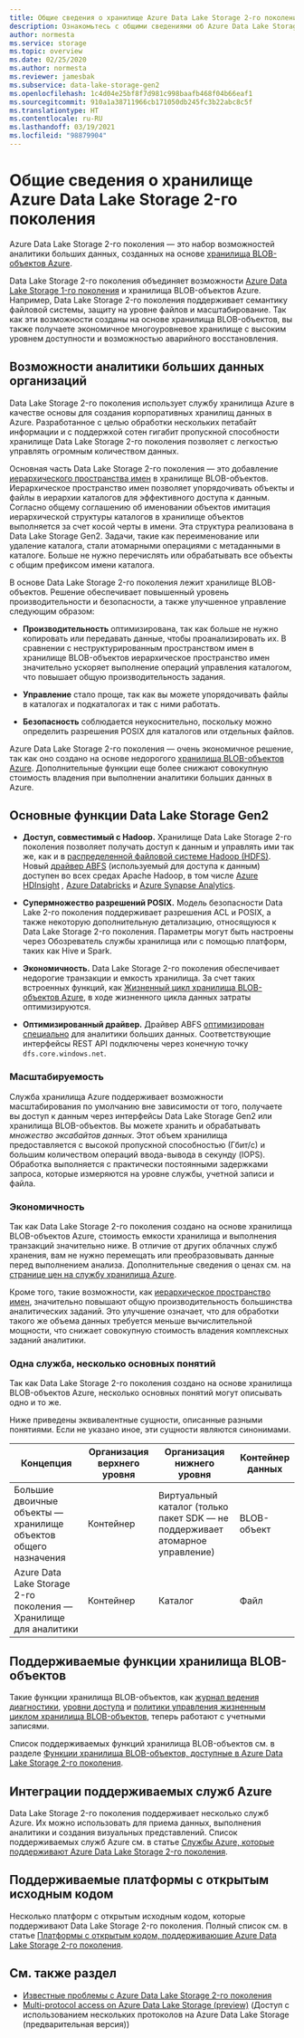 ```yaml
---
title: Общие сведения о хранилище Azure Data Lake Storage 2-го поколения
description: Ознакомьтесь с общими сведениями об Azure Data Lake Storage 2-го поколения. Изучите основные его функции. Узнайте больше о поддерживаемых функциях Хранилища BLOB-объектов, интеграциях службы Azure и платформах.
author: normesta
ms.service: storage
ms.topic: overview
ms.date: 02/25/2020
ms.author: normesta
ms.reviewer: jamesbak
ms.subservice: data-lake-storage-gen2
ms.openlocfilehash: 1c4d04e25bf8f7d981c998baafb468f04b66eaf1
ms.sourcegitcommit: 910a1a38711966cb171050db245fc3b22abc8c5f
ms.translationtype: HT
ms.contentlocale: ru-RU
ms.lasthandoff: 03/19/2021
ms.locfileid: "98879904"
---
```

# <a name="introduction-to-azure-data-lake-storage-gen2"></a>Общие сведения о хранилище Azure Data Lake Storage 2-го поколения

Azure Data Lake Storage 2-го поколения — это набор возможностей аналитики больших данных, созданных на основе [хранилища BLOB-объектов Azure](storage-blobs-introduction.md). 

Data Lake Storage 2-го поколения объединяет возможности [Azure Data Lake Storage 1-го поколения](../../data-lake-store/index.yml) и хранилища BLOB-объектов Azure. Например, Data Lake Storage 2-го поколения поддерживает семантику файловой системы, защиту на уровне файлов и масштабирование. Так как эти возможности созданы на основе хранилища BLOB-объектов, вы также получаете экономичное многоуровневое хранилище с высоким уровнем доступности и возможностью аварийного восстановления.

## <a name="designed-for-enterprise-big-data-analytics"></a>Возможности аналитики больших данных организаций

Data Lake Storage 2-го поколения использует службу хранилища Azure в качестве основы для создания корпоративных хранилищ данных в Azure. Разработанное с целью обработки нескольких петабайт информации и с поддержкой сотен гигабит пропускной способности хранилище Data Lake Storage 2-го поколения позволяет с легкостью управлять огромным количеством данных.

Основная часть Data Lake Storage 2-го поколения — это добавление [иерархического пространства имен](data-lake-storage-namespace.md) в хранилище BLOB-объектов. Иерархическое пространство имен позволяет упорядочивать объекты и файлы в иерархии каталогов для эффективного доступа к данным. Согласно общему соглашению об именовании объектов имитация иерархической структуры каталогов в хранилище объектов выполняется за счет косой черты в имени. Эта структура реализована в Data Lake Storage Gen2. Задачи, такие как переименование или удаление каталога, стали атомарными операциями с метаданными в каталоге. Больше не нужно перечислять или обрабатывать все объекты с общим префиксом имени каталога.

В основе Data Lake Storage 2-го поколения лежит хранилище BLOB-объектов. Решение обеспечивает повышенный уровень производительности и безопасности, а также улучшенное управление следующим образом:

-   **Производительность** оптимизирована, так как больше не нужно копировать или передавать данные, чтобы проанализировать их. В сравнении с неструктурированным пространством имен в хранилище BLOB-объектов иерархическое пространство имен значительно ускоряет выполнение операций управления каталогом, что повышает общую производительность задания.

-   **Управление** стало проще, так как вы можете упорядочивать файлы в каталогах и подкаталогах и так с ними работать.

-   **Безопасность** соблюдается неукоснительно, поскольку можно определить разрешения POSIX для каталогов или отдельных файлов.

Azure Data Lake Storage 2-го поколения — очень экономичное решение, так как оно создано на основе недорогого [хранилища BLOB-объектов Azure](storage-blobs-introduction.md). Дополнительные функции еще более снижают совокупную стоимость владения при выполнении аналитики больших данных в Azure.

## <a name="key-features-of-data-lake-storage-gen2"></a>Основные функции Data Lake Storage Gen2

-   **Доступ, совместимый с Hadoop.** Хранилище Data Lake Storage 2-го поколения позволяет получать доступ к данным и управлять ими так же, как и в [распределенной файловой системе Hadoop (HDFS)](https://hadoop.apache.org/docs/current/hadoop-project-dist/hadoop-hdfs/HdfsDesign.html). Новый [драйвер ABFS](data-lake-storage-abfs-driver.md) (используемый для доступа к данным) доступен во всех средах Apache Hadoop, в том числе [Azure HDInsight](../../hdinsight/index.yml) *,* [Azure Databricks](/azure/databricks/) и [Azure Synapse Analytics](../../synapse-analytics/index.yml).

-   **Супермножество разрешений POSIX.** Модель безопасности Data Lake 2-го поколения поддерживает разрешения ACL и POSIX, а также некоторую дополнительную детализацию, относящуюся к Data Lake Storage 2-го поколения. Параметры могут быть настроены через Обозреватель службы хранилища или с помощью платформ, таких как Hive и Spark.

-   **Экономичность.** Data Lake Storage 2-го поколения обеспечивает недорогие транзакции и емкость хранилища. За счет таких встроенных функций, как [Жизненный цикл хранилища BLOB-объектов Azure](storage-lifecycle-management-concepts.md), в ходе жизненного цикла данных затраты оптимизируются.

-   **Оптимизированный драйвер.** Драйвер ABFS [оптимизирован специально](data-lake-storage-abfs-driver.md) для аналитики больших данных. Соответствующие интерфейсы REST API подключены через конечную точку `dfs.core.windows.net`.

### <a name="scalability"></a>Масштабируемость

Служба хранилища Azure поддерживает возможности масштабирования по умолчанию вне зависимости от того, получаете вы доступ к данным через интерфейсы Data Lake Storage Gen2 или хранилища BLOB-объектов. Вы можете хранить и обрабатывать *множество эксабайтов данных*. Этот объем хранилища предоставляется с высокой пропускной способностью (Гбит/с) и большим количеством операций ввода-вывода в секунду (IOPS). Обработка выполняется с практически постоянными задержками запроса, которые измеряются на уровне службы, учетной записи и файла.

### <a name="cost-effectiveness"></a>Экономичность

Так как Data Lake Storage 2-го поколения создано на основе хранилища BLOB-объектов Azure, стоимость емкости хранилища и выполнения транзакций значительно ниже. В отличие от других облачных служб хранения, вам не нужно перемещать или преобразовывать данные перед выполнением анализа. Дополнительные сведения о ценах см. на [странице цен на службу хранилища Azure](https://azure.microsoft.com/pricing/details/storage).

Кроме того, такие возможности, как [иерархическое пространство имен](data-lake-storage-namespace.md), значительно повышают общую производительность большинства аналитических заданий. Это улучшение означает, что для обработки такого же объема данных требуется меньше вычислительной мощности, что снижает совокупную стоимость владения комплексных заданий аналитики.

### <a name="one-service-multiple-concepts"></a>Одна служба, несколько основных понятий

Так как Data Lake Storage 2-го поколения создано на основе хранилища BLOB-объектов Azure, несколько основных понятий могут описывать одно и то же.

Ниже приведены эквивалентные сущности, описанные разными понятиями. Если не указано иное, эти сущности являются синонимами.

| Концепция                                | Организация верхнего уровня | Организация нижнего уровня                                            | Контейнер данных |
|----------------------------------------|------------------------|---------------------------------------------------------------------|----------------|
| Большие двоичные объекты — хранилище объектов общего назначения | Контейнер              | Виртуальный каталог (только пакет SDK — не поддерживает атомарное управление) | BLOB-объект           |
| Azure Data Lake Storage 2-го поколения — Хранилище для аналитики          | Контейнер            | Каталог                                                           | Файл           |

## <a name="supported-blob-storage-features"></a>Поддерживаемые функции хранилища BLOB-объектов

Такие функции хранилища BLOB-объектов, как [журнал ведения диагностики](../common/storage-analytics-logging.md), [уровни доступа](storage-blob-storage-tiers.md) и [политики управления жизненным циклом хранилища BLOB-объектов](storage-lifecycle-management-concepts.md), теперь работают с учетными записями. 

Список поддерживаемых функций хранилища BLOB-объектов см. в разделе [Функции хранилища BLOB-объектов, доступные в Azure Data Lake Storage 2-го поколения](data-lake-storage-supported-blob-storage-features.md).

## <a name="supported-azure-service-integrations"></a>Интеграции поддерживаемых служб Azure

Data Lake Storage 2-го поколения поддерживает несколько служб Azure. Их можно использовать для приема данных, выполнения аналитики и создания визуальных представлений. Список поддерживаемых служб Azure см. в статье [Службы Azure, которые поддерживают Azure Data Lake Storage 2-го поколения](data-lake-storage-supported-azure-services.md).

## <a name="supported-open-source-platforms"></a>Поддерживаемые платформы с открытым исходным кодом

Несколько платформ с открытым исходным кодом, которые поддерживают Data Lake Storage 2-го поколения. Полный список см. в статье [Платформы с открытым кодом, поддерживающие Azure Data Lake Storage 2-го поколения](data-lake-storage-supported-open-source-platforms.md).

## <a name="see-also"></a>См. также раздел

- [Известные проблемы с Azure Data Lake Storage 2-го поколения](data-lake-storage-known-issues.md)
- [Multi-protocol access on Azure Data Lake Storage (preview)](data-lake-storage-multi-protocol-access.md) (Доступ с использованием нескольких протоколов на Azure Data Lake Storage (предварительная версия))